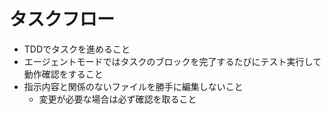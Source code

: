 # タスクフロー

- TDDでタスクを進めること
- エージェントモードではタスクのブロックを完了するたびにテスト実行して動作確認をすること
- 指示内容と関係のないファイルを勝手に編集しないこと
  - 変更が必要な場合は必ず確認を取ること
